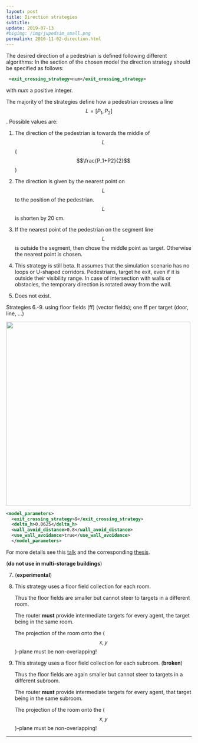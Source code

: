 ```yaml
---
layout: post
title: Direction strategies
subtitle:
update: 2019-07-13
#bigimg: /img/jupedsim_small.png
permalink: 2016-11-02-direction.html
---
```



The desired direction of a pedestrian is defined following different algorithms:
In the section of the chosen model the direction strategy should be specified as follows:

```xml
 <exit_crossing_strategy>num</exit_crossing_strategy>
```

with *num* a positive integer.

The majority of the strategies define how a pedestrian crosses a line $$L = [P_1, P_2]$$. Possible values are:

1. The direction of the pedestrian is towards the middle of $$L$$ ($$\frac{P_1+P2}{2}$$)

2. The direction is given by the nearest point on $$L$$ to the position of the pedestrian.
   $$L$$ is shorten by 20 cm.

3. If the nearest point of the pedestrian on the segment line $$L$$ is outside the segment, then chose the middle point as target. Otherwise the nearest point is chosen.

4. This strategy is still beta. It assumes that the simulation scenario has no loops or U-shaped corridors.
   Pedestrians,  target he exit, even if it is outside their visibility range. In case of intersection with walls or obstacles, the temporary direction is rotated away from the wall.

5. Does not exist.


Strategies 6.-9. using floor fields (ff) (vector fields); one ff per target (door, line, ...)

<img src="{{ site.baseurl }}/img/transformFF.png" width="500" height="500" />

```xml
<model_parameters>
  <exit_crossing_strategy>9</exit_crossing_strategy>
  <delta_h>0.0625</delta_h>
  <wall_avoid_distance>0.8</wall_avoid_distance>
  <use_wall_avoidance>true</use_wall_avoidance>
  </model_parameters>
```


For more details see this [talk](https://fz-juelich.sciebo.de/index.php/s/s1ORGTUssCsHDHC) and the corresponding [thesis](https://fz-juelich.sciebo.de/index.php/s/VFnUCH2gtz1mSoL).

(__do not use in multi-storage buildings__)

7. (__experimental__)

8. This strategy uses a floor field collection for each room.

    Thus the floor fields are smaller but cannot steer to targets in a different room.

    The router __must__ provide intermediate targets for every agent, the target being in the same room.

    The projection of the room onto the ($$x,\, y$$)-plane must be non-overlapping!

9. This strategy uses a floor field collection for each subroom. (__broken__)

    Thus the floor fields are again smaller but cannot steer to targets in a different subroom.

    The router __must__ provide intermediate targets for every agent, that target being in the same subroom.

    The projection of the room onto the ($$x,\, y$$)-plane must be non-overlapping!


---



[#Chraibi2011]: http://aimsciences.org/journals/displayPaper.jsp?paperID=6440 "Chraibi el al. Force-based models of pedestrian dynamics.  Pages: 425 - 442, Volume 6, Issue 3, September 2011"
